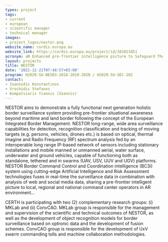 ```yaml
---
types: project
tags:
- current
- european
- scientific manager
- technical manager
images:
- project_logos/nestor.png
website_name: cordis.europa.eu
website_link: https://cordis.europa.eu/project/id/101021851
acronym: aN Enhanced pre-frontier intelligence picture to Safeguard The EurOpean boRders
layout: projects
title: NESTOR
date: '2021-12-21T07:48:57+03:00'
program: H2020-SU-BES03-2018-2019-2020 / H2020-SU-SEC-202
contact:
- Ioannidis Konstantinos
- Vrochidis Stefanos
- Kompatsiaris Yiannis (Ioannis)
---
```

<p>
NESTOR aims to demonstrate a fully functional next generation holistic border surveillance system providing pre-frontier situational awareness beyond maritime and land border following the concept of the European Integrated Border Management. NESTOR long-range, wide area surveillance capabilities for detection, recognition classification and tracking of moving targets (e.g. persons, vehicles, drones etc.) is based on optical, thermal imagine and Radio Frequency (RF) spectrum analysis fed by an interoperable long range IP-based network of sensors including stationary installations and mobile manned or unmanned aerial, water surface, underwater and ground vehicles, capable of functioning both as standalone, tethered and in swarms (UAV, USV, UUV and UGV) platforms. NESTOR Border Command Control and Coordination intelligence (BC3i) system using cutting-edge Artificial Intelligence and Risk Assessment technologies fuses in real-time the surveillance data in combination with analysis of web and social media data, sharing a pre-frontier intelligent picture to local, regional and national command center operators in AR environment...
</p>
<p>
CERTH is participating with two (2) complementary research groups: (i) MKLab and (ii) ConvCAO. MKLab group is responsible for the management and supervision of the scientific and technical outcomes of NESTOR, as well as the development of object recognition models for border surveillance based on optronic data and the development of fusion schemes. ConvCAO group is responsible for the development of UxV swarm commanding tolls and machine collaboration methodologies. 
</p>

